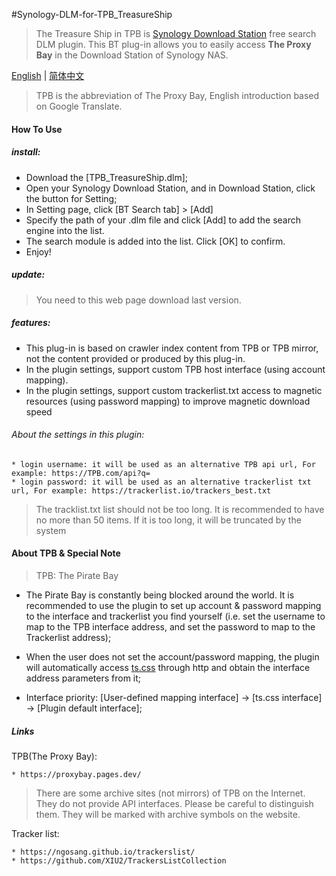 #Synology-DLM-for-TPB_TreasureShip

> The Treasure Ship in TPB is [Synology Download Station](https://www.synology.com/en-global/dsm/packages/DownloadStation) free search DLM plugin. This BT plug-in allows you to easily access <b>The Proxy Bay</b> in the Download Station of Synology NAS.


[English](README.en.md) | [简体中文](README.md)

> TPB is the abbreviation of The Proxy Bay, English introduction based on Google Translate.

#### How To Use

##### install:

* Download the [TPB_TreasureShip.dlm];
* Open your Synology Download Station, and in Download Station, click the button for Setting;
* In Setting page, click [BT Search tab] > [Add]
* Specify the path of your .dlm file and click [Add] to add the search engine into the list.
* The search module is added into the list. Click [OK] to confirm. 
* Enjoy!
  
##### update:

> You need to this web page download last version.


##### features:

+ This plug-in is based on crawler index content from TPB or TPB mirror, not the content provided or produced by this plug-in.
+ In the plugin settings, support custom TPB host interface (using account mapping).
+ In the plugin settings, support custom trackerlist.txt access to magnetic resources (using password mapping) to improve magnetic download speed

###### About the settings in this plugin:

    * login username: it will be used as an alternative TPB api url, For example: https://TPB.com/api?q=
    * login password: it will be used as an alternative trackerlist txt url, For example: https://trackerlist.io/trackers_best.txt

> The tracklist.txt list should not be too long. It is recommended to have no more than 50 items. If it is too long, it will be truncated by the system


#### About TPB & Special Note

> TPB: The Pirate Bay

* The Pirate Bay is constantly being blocked around the world. It is recommended to use the plugin to set up account & password mapping to the interface and trackerlist you find yourself (i.e. set the username to map to the TPB interface address, and set the password to map to the Trackerlist address);

* When the user does not set the account/password mapping, the plugin will automatically access [ts.css](ts.css) through http and obtain the interface address parameters from it;

* Interface priority: [User-defined mapping interface] -> [ts.css interface] -> [Plugin default interface];


##### Links

TPB(The Proxy Bay):

    * https://proxybay.pages.dev/
 
 > There are some archive sites (not mirrors) of TPB on the Internet. They do not provide API interfaces. Please be careful to distinguish them. They will be marked with archive symbols on the website.
 
Tracker list:

    * https://ngosang.github.io/trackerslist/
    * https://github.com/XIU2/TrackersListCollection